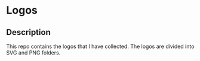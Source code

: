 # Logos

## Description

This repo contains the logos that I have collected. The logos are divided into SVG and PNG folders.
